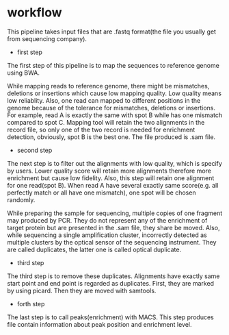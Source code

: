 # workflow

This pipeline takes input files that are .fastq format(the file you usually get from sequencing company).
* first step


The first step of this pipeline is to map the sequences to reference genome using BWA.

While mapping reads to reference genome, there might be mismatches, deletions or insertions which cause low mapping quality.
Low quality means low reliablity. Also, one read can mapped to different positions in the genome because of the tolerance 
for mismatches, deletions or insertions. For example, read A is exactly the same with spot B while has one mismatch compared to spot C.
Mapping tool will retain the two alignments in the record file, so only one of the two record is needed for enrichment detection, obviously,
spot B is the best one. The file produced is .sam file.
* second step


The next step is to filter out the alignments with low quality, which is specify by users. Lower quality score will retain more alignments 
therefore more enrichment but cause low fidelity. Also, this step will retain one alignment for one read(spot B). When read A have several 
exactly same score(e.g. all perfectly match or all have one mismatch), one spot will be chosen randomly.

While preparing the sample for sequencing, multiple copies of one fragment may produced by PCR. They do not represent any of the enrichment of
target protein but are presented in the .sam file, they share be moved. Also, while sequencing a single amplification cluster, incorrectly 
detected as multiple clusters by the optical sensor of the sequencing instrument. They are called duplicates, the latter one is called optical 
duplicate.
* third step


The third step is to remove these duplicates. Alignments have exactly same start point and end point is regarded as duplicates. First, they are 
marked by using picard. Then they are moved with samtools.
* forth step


The last step is to call peaks(enrichment) with MACS. This step produces file contain information about peak position and enrichment level.


